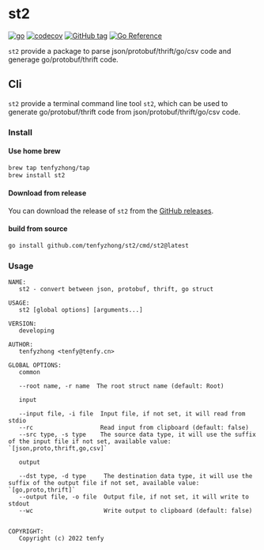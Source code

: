 # st2
[![go](https://github.com/tenfyzhong/st2/actions/workflows/build-test.yml/badge.svg?branch=main)](https://github.com/tenfyzhong/st2/actions/workflows/build-test.yml)
[![codecov](https://codecov.io/gh/tenfyzhong/st2/graph/badge.svg?token=1LTM5DPX7S)](https://codecov.io/gh/tenfyzhong/st2)
[![GitHub tag](https://img.shields.io/github/tag/tenfyzhong/st2.svg)](https://github.com/tenfyzhong/st2/tags)
[![Go Reference](https://pkg.go.dev/badge/github.com/tenfyzhong/st2.svg)](https://pkg.go.dev/github.com/tenfyzhong/st2)

`st2` provide a package to parse json/protobuf/thrift/go/csv code and generage go/protobuf/thrift code.

## Cli
`st2` provide a terminal command line tool `st2`, which can be used to generate go/protobuf/thrift code from json/protobuf/thrift/go/csv code.

### Install
####  Use home brew
```bash
brew tap tenfyzhong/tap
brew install st2
```

#### Download from release
You can download the release of `st2` from the [GitHub releases](https://github.com/tenfyzhong/st2/releases).  

#### build from source
```bash
go install github.com/tenfyzhong/st2/cmd/st2@latest
```

### Usage
```
NAME:
   st2 - convert between json, protobuf, thrift, go struct

USAGE:
   st2 [global options] [arguments...]

VERSION:
   developing

AUTHOR:
   tenfyzhong <tenfy@tenfy.cn>

GLOBAL OPTIONS:
   common

   --root name, -r name  The root struct name (default: Root)

   input

   --input file, -i file  Input file, if not set, it will read from stdio
   --rc                   Read input from clipboard (default: false)
   --src type, -s type    The source data type, it will use the suffix of the input file if not set, available value: `[json,proto,thrift,go,csv]`

   output

   --dst type, -d type     The destination data type, it will use the suffix of the output file if not set, available value: `[go,proto,thrift]`
   --output file, -o file  Output file, if not set, it will write to stdout
   --wc                    Write output to clipboard (default: false)


COPYRIGHT:
   Copyright (c) 2022 tenfy
```
